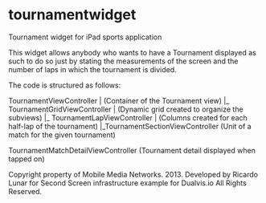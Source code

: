 tournamentwidget
================

Tournament widget for iPad sports application

This widget allows anybody who wants to have a Tournament displayed as such to do so just by stating the measurements of the screen and the number of laps in which the tournament is divided.

The code is structured as follows:

TournamentViewController 
    |   (Container of the Tournament view)
    |_  TournamentGridViewController 
       |    (Dynamic grid created to organize the subviews)
       |_ TournamentLapViewController
          |    (Columns created for each half-lap of the tournament)
          |_TournamentSectionViewController
                   (Unit of a match for the given tournament)

TournamentMatchDetailViewController 
    (Tournament detail displayed when tapped on)




Copyright property of Mobile Media Networks. 2013.
Developed by Ricardo Lunar for Second Screen infrastructure example for Dualvis.io
All Rights Reserved.
